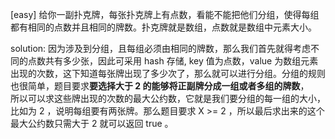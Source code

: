 [easy] 给你一副扑克牌，每张扑克牌上有点数，看能不能把他们分组，使得每组都有相同的点数并且相同的牌数。扑克牌就是数组，点数就是数组中元素大小。<br>

solution: 因为涉及到分组，且每组必须由相同的牌数，那么我们首先就得考虑不同的点数共有多少张，因此可采用 hash 存储, key 值为点数，value 为数组元素<br>
出现的次数，这下知道每张牌出现了多少次了，那么就可以进行分组。分组的规则也很简单，题目要求**要选择大于 2 的能够将正副牌分成一组或者多组的牌数**，<br>
所以可以求这些牌出现的次数的最大公约数，它就是我们要分组的每一组的大小，比如为 2 ，说明每组要有两张牌。那么题目要求 X >= 2 ，所以最后求出来的这个<br>
最大公约数只需大于 2 就可以返回 true 。

